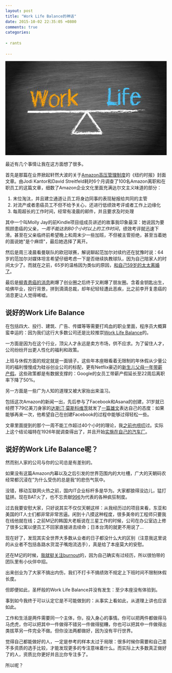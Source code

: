 ```yaml
---
layout: post
title: "Work Life Balance的神话"
date: 2015-10-02 22:35:05 +0800
comments: true
categories: 

- rants

---
```


![work life balance](/downloads/images/2015_10/work_life_balance.jpg "Don't touch me...")

最近有几个事情让我在这方面想了很多。

首先是那篇在业界掀起轩然大波的关于[Amazon高压管理制度](http://www.nytimes.com/2015/08/16/technology/inside-amazon-wrestling-big-ideas-in-a-bruising-workplace.html
)的《纽约时报》封面文章。由Jodi Kantor和David Streitfeld耗时6个月调查了100名Amazon离职和在职员工的这篇文章，细数了Amazon企业文化里面充满达尔文主义味道的部分：

1. 末位淘汰，并且建立通道让员工将身边同事的表现秘报给共同的主管
2. 对流产或者患癌员工不但不给予关心，还进行低绩效考评或者工作上边缘化
3. 每周超长的工作时间，经常有凌晨的邮件，并且要求及时处理

其中一个叫Molly Jay的前Kindle项目组成员讲述的故事我印象最深：她说因为要照顾患癌的父亲，*一周不能达到80个小时以上的工作时间*，绩效考评就迅速下滑。甚至在父亲临终前希望晚上和周末少一些加班，不但被主管拒绝，甚至当着她的面说她"是个麻烦"，最后她选择了离开。

然后是周三凌晨看曼联队的欧冠球赛，解说聊起范加尔对续约还在犹豫时说：64岁的范加尔对媒体坦言希望仔细考虑一下是否继续执教球队，因为自己陪家人的时间太少了。而就在之前，65岁的温格因为类似的原因，[和自己59岁的太太离婚了](http://www.chinanews.com/ty/2015/09-24/7541283.shtml)。

最后是[柳青患癌的消息](http://36kr.com/p/5038027.html)刷爆了创业圈之后终于又刷爆了朋友圈。含着金钥匙出生，哈佛毕业，投行背景，拼到滴滴总裁，却年纪轻轻遭此恶疾，比之前李开复患癌的消息更让人觉得唏嘘。

## 说好的Work Life Balance

在包括四大、投行、建筑、广告、传媒等等需要打鸡血的职业里面，程序员大概算蛮幸运的：因为我们这行大多数公司还是比较推崇[Work Life Balance](http://www.forbes.com/sites/kathryndill/2015/07/17/the-best-companies-for-work-life-balance-2/)的。

一方面是因为在这个行业，顶尖人才永远是卖方市场，供不应求。为了留住人才，公司纷纷开出更人性化的福利和政策。

上班与休假方面的规定就是一面镜子。这些年本座眼看着无限制的年休假从少量公司的福利慢慢成为硅谷创业公司的标配，更有Netflix豪迈的[新生儿父母一年带薪产假](http://edu.qq.com/a/20150806/020001.htm)。这些政策都是有数据支撑的：Google的女员工带薪产假延长至22周后离职率下降了50%。

另一方面是一些广为人知的道理又被大家抬出来温习。

包括这次Amazon的新闻一出，先后参与了Facebook和Asana的创建，31岁就已经攒下79亿美刀身家的[达斯汀·莫斯科维茨](http://www.forbeschina.com/review/billionaires/home/106757.shtml)就发了[一篇雄文](https://medium.com/life-learning/work-hard-live-well-ead679cb506d)表达自己的态度：如果能够再来一次，他希望自己在创建Facebook的过程中能够过得轻松一些。

文章里面提到的那个一周不能工作超过40个小时的理论，我[之前也唠叨](http://lenciel.cn/2013/05/the-myth-of-productivity/)过。实际上这个结论福特在1926年就调查得出了，并且开始[实施在自己的汽车厂](http://www.history.com/this-day-in-history/ford-factory-workers-get-40-hour-week)。

## 说好的Work Life Balance呢？

然而别人家的公司与你的公司总是有差别的。

如果没有这篇Amazon内幕以及之后引发的世界范围内的大吐槽，广大的天朝码农经常都沉浸在”为什么受伤的总是我“的悲伤气氛中。

没错，移动互联网火热之前，国内IT企业标杆多是华为。大家都狼得没边儿，猛打猛拼。现在BAT火了，也不忘贡献[996](http://baike.baidu.com/view/12867952.htm)为代表的各种疯狂制度。

过去我要安慰大家，只好说其实不仅仅天朝这样：从我经历过的项目来看，东亚和美国的IT人士们都非常非常苦逼。闲到十八摸这种程度，很多美帝的工程师只要我在线他就在线；之前M记的韩国大老板说在三星工作的时候，公司在办公室边上修了很多公寓以便员工不回家直接进去续命；日本台湾的就更不用说了...

现在好了，发现其实全世界大多数从业者的日子都没什么大的区别（注意我这里说的从业者不包括各路水货混子嘴炮流选手），真是给了本座莫大的安慰。

还在M记的时候，[我就挺关注burnout](http://lenciel.cn/2012/03/do-not-burn-out-yourself/)的，因为自己确实有过经历，所以很怕带的团队里有小伙伴中招。

出来创业为了大家不搞出内伤，我们不打卡不搞绩效不规定上下班时间不限制休假长度。

但即便如此，圣杯般的Work Life Balance并没有发生：至少本座没有体验到。

事到如今我终于可以认定它是不可能做到的：从事实上看如此，从道理上讲也应该如此。

工作和生活是两件需要同一个主体，你，投入身心的事情。你可以把两件都做得马马虎虎，你可以把其中一件做得不错另一件做得挺糟，你也可以把其中一件做得出类拔萃另一件完全不做。但你没法两都做好，因为没有平行世界。

觉得自己都能做好的人，一定是参考的样本太过于局限：很多时候你需要和自己差不多资质的选手比较，才能发现更多的专注意味着什么。而实际上大多数真正做好了的人，资质比你更好并且比你专注多了。

所以呢？


